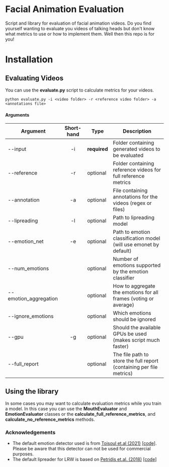 # Facial Animation Evaluation
Script and library for evaluation of facial animation videos. Do you find yourself wanting to evaluate you videos of talking heads but don't know what metrics to use or how to implement them. Well then this repo is for you!

# Installation


## Evaluating Videos
You can use the **evaluate.py** script to calculate metrics for your videos. 
```
python evaluate.py -i <video folder> -r <reference video folder> -a <annotations file>
```
#### Arguments
Argument | Short-hand | Type | Description
-------- | :--------: | ---- | --------
--input | -i | **required** | Folder containing generated videos to be evaluated |
--reference| -r | optional | Folder containing reference videos for full reference metrics |
--annotation | -a | optional | File containing annotations for the videos (regex or files) |
--lipreading | -l | optional | Path to lipreading model |
--emotion_net | -e | optional | Path to emotion classification model (will use emonet by default)|
--num_emotions |  | optional | Number of emotions supported by the emotion classifier|
--emotion_aggregation |  | optional | How to aggregate the emotions for all frames (voting or average)|
--ignore_emotions |  | optional | Which emotions should be ignored |
--gpu | -g | optional | Should the available GPUs be used (makes script much faster)|
--full_report | | optional | The file path to store the full report (containing per file metrics)|

## Using the library
In some cases you may want to calculate evaluation metrics while you train a model. 
In this case you can use the **MouthEvaluator** and **EmotionEvaluator** classes or the **calculate_full_reference_metrics**, and **calculate_no_reference_metrics** methods.     


### Acknowledgements
- The default emotion detector used is from [Toisoul et.al (2021)](https://www.nature.com/articles/s42256-020-00280-0) [[code]](https://github.com/face-analysis/emonet). Please be aware that this detector can not be used for commercial purposes.
- The default lipreader for LRW is based on [Petridis et.al. (2018)](https://ieeexplore.ieee.org/document/8461326) [[code]](https://github.com/mpc001/end-to-end-lipreading)
